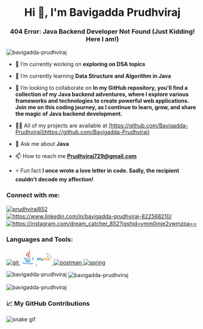 <h1 align="center">Hi 👋, I'm Bavigadda Prudhviraj</h1>
<h3 align="center">404 Error: Java Backend Developer Not Found (Just Kidding! Here I am!)</h3>

<p align="left"> <img src="https://komarev.com/ghpvc/?username=bavigadda-prudhviraj&label=Profile%20views&color=0e75b6&style=flat" alt="bavigadda-prudhviraj" /> </p>

- 🔭 I’m currently working on **exploring on DSA topics**

- 🌱 I’m currently learning **Data Structure and Algorithm in Java**

- 👯 I’m looking to collaborate on **In my GitHub repository, you'll find a collection of my Java backend adventures, where I explore various frameworks and technologies to create powerful web applications. Join me on this coding journey, as I continue to learn, grow, and share the magic of Java backend development.**

- 👨‍💻 All of my projects are available at [https://github.com/Bavigadda-Prudhviraj](https://github.com/Bavigadda-Prudhviraj)

- 💬 Ask me about **Java**

- 📫 How to reach me **Prudhviraj729@gmail.com**

- ⚡ Fun fact **I once wrote a love letter in code. Sadly, the recipient couldn't decode my affection!**

<h3 align="left">Connect with me:</h3>
<p align="left">
<a href="https://twitter.com/prudhviraj852" target="blank"><img align="center" src="https://raw.githubusercontent.com/rahuldkjain/github-profile-readme-generator/master/src/images/icons/Social/twitter.svg" alt="prudhviraj852" height="30" width="40" /></a>
<a href="https://linkedin.com/in/https://www.linkedin.com/in/bavigadda-prudhviraj-822568210/" target="blank"><img align="center" src="https://raw.githubusercontent.com/rahuldkjain/github-profile-readme-generator/master/src/images/icons/Social/linked-in-alt.svg" alt="https://www.linkedin.com/in/bavigadda-prudhviraj-822568210/" height="30" width="40" /></a>
<a href="https://instagram.com/https://instagram.com/dream_catcher_852?igshid=ymm0mje2ywmzoa==" target="blank"><img align="center" src="https://raw.githubusercontent.com/rahuldkjain/github-profile-readme-generator/master/src/images/icons/Social/instagram.svg" alt="https://instagram.com/dream_catcher_852?igshid=ymm0mje2ywmzoa==" height="30" width="40" /></a>
</p>

<h3 align="left">Languages and Tools:</h3>
<p align="left"> <a href="https://git-scm.com/" target="_blank" rel="noreferrer"> <img src="https://www.vectorlogo.zone/logos/git-scm/git-scm-icon.svg" alt="git" width="40" height="40"/> </a> <a href="https://www.java.com" target="_blank" rel="noreferrer"> <img src="https://raw.githubusercontent.com/devicons/devicon/master/icons/java/java-original.svg" alt="java" width="40" height="40"/> </a> <a href="https://www.mysql.com/" target="_blank" rel="noreferrer"> <img src="https://raw.githubusercontent.com/devicons/devicon/master/icons/mysql/mysql-original-wordmark.svg" alt="mysql" width="40" height="40"/> </a> <a href="https://postman.com" target="_blank" rel="noreferrer"> <img src="https://www.vectorlogo.zone/logos/getpostman/getpostman-icon.svg" alt="postman" width="40" height="40"/> </a> <a href="https://spring.io/" target="_blank" rel="noreferrer"> <img src="https://www.vectorlogo.zone/logos/springio/springio-icon.svg" alt="spring" width="40" height="40"/> </a> </p>

<p><img align="left" src="https://github-readme-stats.vercel.app/api/top-langs?username=bavigadda-prudhviraj&show_icons=true&locale=en&layout=compact" alt="bavigadda-prudhviraj" /></p>

<p>&nbsp;<img align="center" src="https://github-readme-stats.vercel.app/api?username=bavigadda-prudhviraj&show_icons=true&locale=en" alt="bavigadda-prudhviraj" /></p>

<p><img align="center" src="https://github-readme-streak-stats.herokuapp.com/?user=bavigadda-prudhviraj&" alt="bavigadda-prudhviraj" /></p>
<!---  
### 🔝 Top Contributed Repo
![](https://github-contributor-stats.vercel.app/api?username=Bavigadda-Prudhviraj&limit=5&theme=flat&combine_all_yearly_contributions=true)
--->
  
### 📈 My GitHub Contributions
![snake gif](https://github.com/Bavigadda-Prudhviraj/Bavigadda-Prudhviraj/blob/output/github-contribution-grid-snake.gif)


